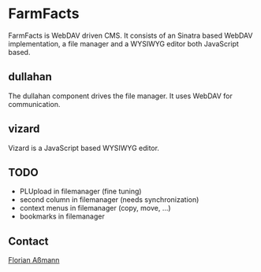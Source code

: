 # FarmFacts

FarmFacts is WebDAV driven CMS. It consists of an Sinatra based WebDAV
implementation, a file manager and a WYSIWYG editor both JavaScript based.

## dullahan

The dullahan component drives the file manager. It uses WebDAV for
communication.

## vizard

Vizard is a JavaScript based WYSIWYG editor.

## TODO

* PLUpload in filemanager (fine tuning)
* second column in filemanager (needs synchronization)
* context menus in filemanager (copy, move, ...)
* bookmarks in filemanager

## Contact

[Florian Aßmann](mailto:fassmann@fork.de)
